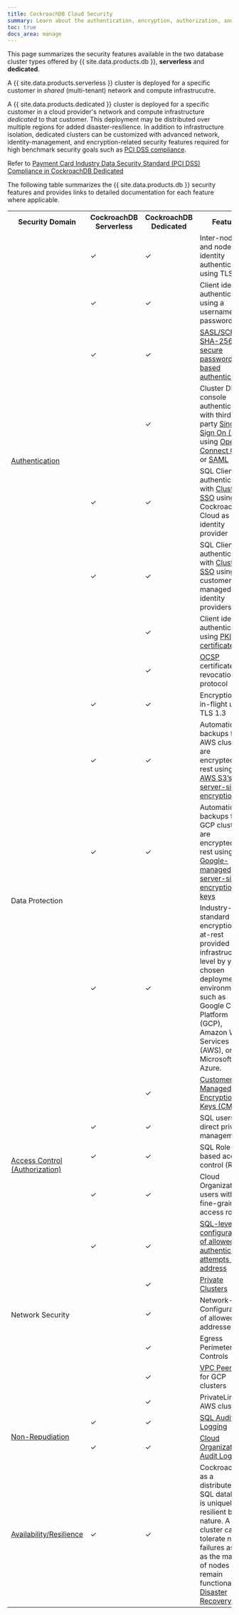 ```yaml
---
title: CockroachDB Cloud Security
summary: Learn about the authentication, encryption, authorization, and audit log features for CockroachDB Cloud clusters.
toc: true
docs_area: manage
---
```


This page summarizes the security features available in the two database cluster types offered by {{ site.data.products.db }}, **serverless** and **dedicated**.

A {{ site.data.products.serverless }} cluster is deployed for a specific customer in *shared* (multi-tenant) network and compute infrastrucutre.

A {{ site.data.products.dedicated }} cluster is deployed for a specific customer in a cloud provider's network and compute infrastructure *dedicated* to that customer. This deployment may be distributed over multiple regions for added disaster-resilience. In addition to infrastructure isolation, dedicated clusters can be customized with advanced network, identity-management, and encryption-related security features required for high benchmark security goals such as [PCI DSS compliance](pci-dss.html).

Refer to [Payment Card Industry Data Security Standard (PCI DSS) Compliance in CockroachDB Dedicated](pci-dss.html)

The following table summarizes the {{ site.data.products.db }} security features and provides links to detailed documentation for each feature where applicable.

<table>
  <tr>
    <th width="120">Security Domain</th>
    <th>CockroachDB Serverless</th>
    <th>CockroachDB Dedicated</th>
    <th>Feature</th>
  </tr>
  <tr>
    <td rowspan="8"><a href="authentication.html">Authentication</a></td>
    <td>✓</td>
    <td>✓</td>
    <td>Inter-node and node identity authentication using TLS 1.3</td>
  </tr>
  <tr>
    <td>✓</td>
    <td>✓</td>
    <td>Client identity authentication using a username and password</td>
  </tr>
  <tr>
    <td>✓</td>
    <td>✓</td>
    <td><a href="../{{site.versions['stable']}}/security-reference/scram-authentication.html">SASL/SCRAM-SHA-256 secure password-based authentication</a></td>
  </tr>
  <tr>
    <td>&nbsp;</td>
    <td>✓</td>
    <td>Cluster DB console authentication with third-party <a href="../{{site.versions['stable']}}/sso-db-console.html">Single Sign On (SSO)</a> using <a href="https://openid.net/connect/">OpenID Connect OIDC</a> or <a href="https://wikipedia.org/wiki/Security_Assertion_Markup_Language">SAML</a></td>
  </tr>
  <tr>
    <td>✓</td>
    <td>✓</td>
    <td>SQL Client authentication with <a href="cloud-sso-sql.html">Cluster SSO</a> using CockroachDB Cloud as identity provider</td>
  </tr>
  <tr>
    <td>✓</td>
    <td>✓</td>
    <td>SQL Client authentication with <a href="../{{site.versions['stable']}}/sso-sql.html">Cluster SSO</a> using customer-managed identity providers</td>
  </tr>
  <tr>
    <td>&nbsp;</td>
    <td>✓</td>
    <td>Client identity authentication using <a href="client-certs-dedicated.html">PKI certificates</a></td>
  </tr>
  <tr>
    <td>&nbsp;</td>
    <td>✓</td>
    <td><a href="../{{site.versions['stable']}}/manage-certs-revoke-ocsp.html">OCSP</a> certificate revocation protocol</td>
  </tr>
  <tr>
  <td rowspan="5" >Data Protection</a></td>
    <td>✓</td>
    <td>✓</td>
    <td>Encryption-in-flight using TLS 1.3</td>
  </tr>
  <tr>
    <td>✓</td>
    <td>✓</td>
    <td>Automatic backups for AWS clusters are encrypted-at-rest using <a href="https://docs.aws.amazon.com/AmazonS3/latest/dev/UsingServerSideEncryption.html">AWS S3’s server-side encryption</a></td>
  </tr>
  <tr>
    <td>✓</td>
    <td>✓</td>
    <td>Automatic backups for GCP clusters are encrypted-at-rest using <a href="https://cloud.google.com/storage/docs/encryption/default-keys">Google-managed server-side encryption keys</a></td>
  </tr>
  <tr>
    <td>✓</td>
    <td>✓</td>
    <td>Industry-standard encryption-at-rest provided at the infrastructure level by your chosen deployment environment, such as Google Cloud Platform (GCP), Amazon Web Services (AWS), or Microsoft Azure.
  </tr>
  <tr>
    <td>&nbsp;</td>
    <td>✓</td>
    <td><a href="cmek.html">Customer Managed Encryption Keys (CMEK)</a>.
  </tr>
  <tr>
  <td rowspan="3" ><a href="authorization.html">Access Control (Authorization)</a></td>
    <td>✓</td>
    <td>✓</td>
    <td>SQL users with direct privilege management</td>
  </tr>
  <tr>
    <td>✓</td>
    <td>✓</td>
    <td>SQL Role-based access control (RBAC)</td>
  </tr>
  <tr>
    <td>✓</td>
    <td>✓</td>
    <td>Cloud Organization users with fine-grained access roles</td>
  </tr>
  <tr>
  <td rowspan="6">Network Security</td>
    <td>✓</td>
    <td>✓</td>
    <td><a href="authentication.html">SQL-level configuration of allowed authentication attempts by IP address</a></td>
  </tr>
  <tr>
    <td>&nbsp;</td>
    <td>✓</td>
    <td><a href="https://www.cockroachlabs.com/docs/cockroachcloud/private-clusters">Private Clusters</a></td>
  </tr>
  <tr>
    <td>&nbsp;</td>
    <td>✓</td>
    <td>Network-level Configuration of allowed IP addresses</td>
  </tr>
  <tr>
    <td>&nbsp;</td>
    <td>✓</td>
    <td>Egress Perimeter Controls</td>
  </tr>
  <tr>
    <td>&nbsp;</td>
    <td>✓</td>
    <td><a href="network-authorization.html#vpc-peering">VPC Peering</a> for GCP clusters</td>
  </tr>
  <tr>
    <td>&nbsp;</td>
    <td>✓</td>
    <td><a href="network-authorization.html#aws-privatelink"></a>PrivateLink for AWS clusters </td>
  </tr>
  <tr>
    <td rowspan="2"><a href="https://wikipedia.org/wiki/Non-repudiation">Non-Repudiation</a></td>
    <td>✓</td>
    <td>✓</td>
    <td><a href="../{{site.versions['stable']}}/sql-audit-logging.html">SQL Audit Logging</a></td>
  </tr>
  <tr>
    <td>✓</td>
    <td>✓</td>
    <td><a href="cloud-org-audit-logs.html">Cloud Organization Audit Logging</a></td>
  </tr>
  <tr>
    <td><a href="../{{site.versions['stable']}}/demo-fault-tolerance-and-recovery.html">Availability/Resilience</a></td>
    <td>✓</td>
    <td>✓</td>
    <td>CockroachDB, as a distributed SQL database, is uniquely resilient by nature. A cluster can tolerate node failures as long as the majority of nodes remain functional. See <a href="../{{site.versions['stable']}}/demo-fault-tolerance-and-recovery.html">Disaster Recovery.</a></td>
  </tr>
</table>
